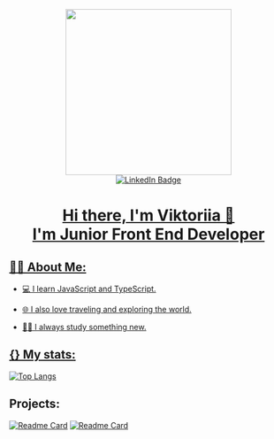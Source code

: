 <div id = "header" align = "center">
  <img src = "https://media.giphy.com/media/2IudUHdI075HL02Pkk/giphy.gif" width = "300" />
</div>

<div align = "center" id="badges">
  <a href = "https://www.linkedin.com/in/viktoriia-samoilova-3310b1259/">
    <img src = "https://img.shields.io/badge/LinkedIn-blue?style=for-the-badge&logo=linkedin&logoColor=white" alt="LinkedIn Badge"/>
</div>

<div align = "center">
  <h1>Hi there, I'm Viktoriia 🥰 <br>I'm Junior Front End Developer</h1>
</div>

<h2>👩‍💻 About Me:</h2>

- 💻 I learn JavaScript and TypeScript.
  
- 🌐 I also love traveling and exploring the world.
  
- 🧑‍🎓 I always study something new.


<h2>{} My stats:</h2>

[![Top Langs](https://github-readme-stats.vercel.app/api/top-langs/?username=wcodersv&layout=compact&theme=vision-friendly-white)](https://github.com/anuraghazra/github-readme-stats)


<h2>Projects:</h2>


[![Readme Card](https://github-readme-stats.vercel.app/api/pin/?username=wcodersv&repo=HarryPotter&theme=buefy)](https://github.com/wcodersv/HarryPotter.git)
[![Readme Card](https://github-readme-stats.vercel.app/api/pin/?username=wcodersv&repo=EmojiFinder&theme=buefy)](https://github.com/wcodersv/EmojiFinder.git)
